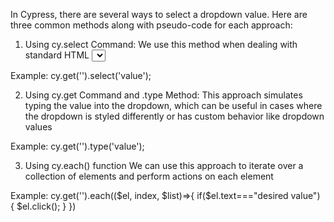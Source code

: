 In Cypress, there are several ways to select a dropdown value. Here are three common methods along with pseudo-code for each approach:

1. Using cy.select Command:
We use this method when dealing with standard HTML <select> elements.

Example:
cy.get('').select('value');

2. Using cy.get Command and .type Method:
This approach simulates typing the value into the dropdown, which can be useful in cases where the dropdown is styled differently or has custom behavior like dropdown values

Example:
cy.get('').type('value');

3. Using cy.each() function 
We can use this approach to iterate over a collection of elements and perform actions on each element

Example:
cy.get('').each(($el, index, $list)=>{
if($el.text==="desired value")
    {
      $el.click();
    }
    })

